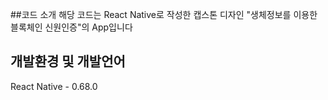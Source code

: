 ##코드 소개
해당 코드는 React Native로 작성한 캡스톤 디자인 "생체정보를 이용한 블록체인 신원인증"의 App입니다

## 개발환경 및 개발언어
React Native - 0.68.0
